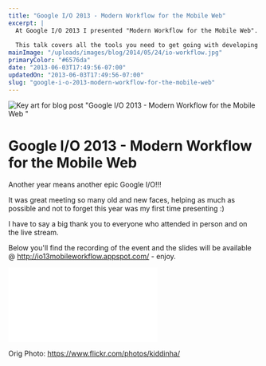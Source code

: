```yaml
---
title: "Google I/O 2013 - Modern Workflow for the Mobile Web"
excerpt: |
  At Google I/O 2013 I presented "Modern Workflow for the Mobile Web".
  
  This talk covers all the tools you need to get going with developing for the mobile web, saving you pain and time.
mainImage: "/uploads/images/blog/2014/05/24/io-workflow.jpg"
primaryColor: "#6576da"
date: "2013-06-03T17:49:56-07:00"
updatedOn: "2013-06-03T17:49:56-07:00"
slug: "google-i-o-2013-modern-workflow-for-the-mobile-web"
---
```

![Key art for blog post "Google I/O 2013 - Modern Workflow for the Mobile Web "](/uploads/images/blog/2014/05/24/io-workflow.jpg)

# Google I/O 2013 - Modern Workflow for the Mobile Web 

Another year means another epic Google I/O!!! 

It was great meeting so many old and new faces, helping as much as possible and not to forget this year was my first time presenting :) 

I have to say a big thank you to everyone who attended in person and on the live stream. 

Below you'll find the recording of the event and the slides will be available @ <http://io13mobileworkflow.appspot.com/> - enjoy.

<div class="embed">
    <iframe src="//www.youtube.com/embed/dkOmuyL7ffM" frameborder="0" allowfullscreen></iframe>
</div>

Orig Photo: <https://www.flickr.com/photos/kiddinha/>